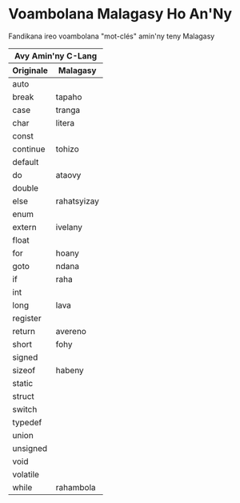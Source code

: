 # Voambolana Malagasy Ho An'Ny 

Fandikana ireo voambolana "mot-clés" amin'ny teny Malagasy

<table>
  <thead>
    <tr>
      <th colspan="2">Avy Amin'ny C-Lang</th>
    </tr>
    <tr>
      <th>Originale</th>
      <th>Malagasy</th>
    </tr>
  </thead>
  <tbody>
    <tr>
      <td>auto</td>
      <td></td>
    </tr>
    <tr>
      <td>break</td>
      <td>tapaho</td>
    </tr>
    <tr>
      <td>case</td>
      <td>tranga</td>
    </tr>
    <tr>
      <td>char</td>
      <td>litera</td>
    </tr>
    <tr>
      <td>const</td>
      <td></td>
    </tr>
    <tr>
      <td>continue</td>
      <td>tohizo</td>
    </tr>
    <tr>
      <td>default</td>
      <td></td>
    </tr>
    <tr>
      <td>do</td>
      <td>ataovy</td>
    </tr>
    <tr>
      <td>double</td>
      <td></td>
    </tr>
    <tr>
      <td>else</td>
      <td>rahatsyizay</td>
    </tr>
    <tr>
      <td>enum</td>
      <td></td>
    </tr>
    <tr>
      <td>extern</td>
      <td>ivelany</td>
    </tr>
    <tr>
      <td>float</td>
      <td></td>
    </tr>
    <tr>
      <td>for</td>
      <td>hoany</td>
    </tr>
    <tr>
      <td>goto</td>
      <td>ndana</td>
    </tr>
    <tr>
      <td>if</td>
      <td>raha</td>
    </tr>
    <tr>
      <td>int</td>
      <td></td>
    </tr>
    <tr>
      <td>long</td>
      <td>lava</td>
    </tr>
    <tr>
      <td>register</td>
      <td></td>
    </tr>
    <tr>
      <td>return</td>
      <td>avereno</td>
    </tr>
    <tr>
      <td>short</td>
      <td>fohy</td>
    </tr>
    <tr>
      <td>signed</td>
      <td></td>
    </tr>
    <tr>
      <td>sizeof</td>
      <td>habeny</td>
    </tr>
    <tr>
      <td>static</td>
      <td></td>
    </tr>
    <tr>
      <td>struct</td>
      <td></td>
    </tr>
    <tr>
      <td>switch</td>
      <td></td>
    </tr>
    <tr>
      <td>typedef</td>
      <td></td>
    </tr>
    <tr>
      <td>union</td>
      <td></td>
    </tr>
    <tr>
      <td>unsigned</td>
      <td></td>
    </tr>
    <tr>
      <td>void</td>
      <td></td>
    </tr>
    <tr>
      <td>volatile</td>
      <td></td>
    </tr>
    <tr>
      <td>while</td>
      <td>rahambola</td>
    </tr>
  </tbody>
</table>

